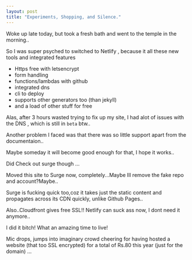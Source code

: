 ```yaml
---
layout: post
title: "Experiments, Shopping, and Silence."
---
```


Woke up late today, but took a fresh bath and went to the temple in the morning..

So I was super psyched to switched to Netlify , because it all these new tools and integrated features 
- Https free with letsencrypt
- form handling
- functions/lambdas with github
- integrated dns
- cli to deploy
- supports other generators too (than jekyll)
- and a load of other stuff for free

Alas, after 3 hours wasted trying to fix up my site, I had alot of issues with the DNS , which is still in `beta` btw..

Another problem I faced was that there was so little support apart from the documentaion..

Maybe someday it will become good enough for that, I hope it works..

Did Check out surge though ...

Moved this site to Surge now, completely...Maybe Ill remove the fake repo and account?Maybe..

Surge is fucking quick too,coz it takes just the static content and propagates across its CDN quickly, unlike Github Pages..

Also..Cloudfront gives free SSL!! Netlify can suck ass now, I dont need it anymore..

I did it bitch! What an amazing time to live!

Mic drops, jumps into imaginary crowd cheering for having hosted a website (that too SSL encrypted) for a total of Rs.80 this year (just for the domain) ...